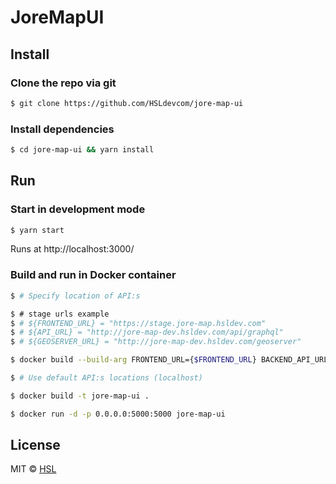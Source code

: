 # JoreMapUI

## Install

### Clone the repo via git

```bash
$ git clone https://github.com/HSLdevcom/jore-map-ui
```

### Install dependencies

```bash
$ cd jore-map-ui && yarn install
```

## Run

### Start in development mode

```bash
$ yarn start
```

Runs at http://localhost:3000/

### Build and run in Docker container

```bash
$ # Specify location of API:s

$ # stage urls example
$ # ${FRONTEND_URL} = "https://stage.jore-map.hsldev.com"
$ # ${API_URL} = "http://jore-map-dev.hsldev.com/api/graphql"
$ # ${GEOSERVER_URL} = "http://jore-map-dev.hsldev.com/geoserver"

$ docker build --build-arg FRONTEND_URL={$FRONTEND_URL} BACKEND_API_URL=${API_URL} --build-arg BACKEND_GEOSERVER_URL=${GEOSERVER_URL} --tag=$DOCKER_IMAGE .

$ # Use default API:s locations (localhost)

$ docker build -t jore-map-ui .

$ docker run -d -p 0.0.0.0:5000:5000 jore-map-ui
```

## License

MIT © [HSL](https://github.com/HSLdevcom)
